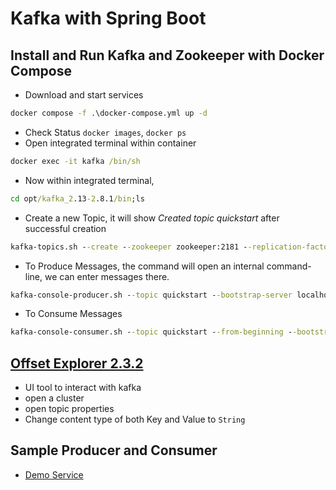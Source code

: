 # Kafka with Spring Boot

## Install and Run Kafka and Zookeeper with Docker Compose

- Download and start services

```cmd
docker compose -f .\docker-compose.yml up -d
```

- Check Status `docker images`, `docker ps`
- Open integrated terminal within container

```cmd
docker exec -it kafka /bin/sh
```

- Now within integrated terminal,

```cmd
cd opt/kafka_2.13-2.8.1/bin;ls
```

- Create a new Topic, it will show _Created topic quickstart_ after successful creation

```cmd
kafka-topics.sh --create --zookeeper zookeeper:2181 --replication-factor 1 --partitions 1 --topic quickstart
```

- To Produce Messages, the command will open an internal command-line, we can enter messages there.

```cmd
kafka-console-producer.sh --topic quickstart --bootstrap-server localhost:9092
```

- To Consume Messages

```cmd
kafka-console-consumer.sh --topic quickstart --from-beginning --bootstrap-server localhost:9092
```

## [Offset Explorer 2.3.2](https://www.kafkatool.com/download.html)

- UI tool to interact with kafka
- open a cluster
- open topic properties
- Change content type of both Key and Value to `String`

## Sample Producer and Consumer

- [Demo Service](sample-kafka-producer-consumer/)
